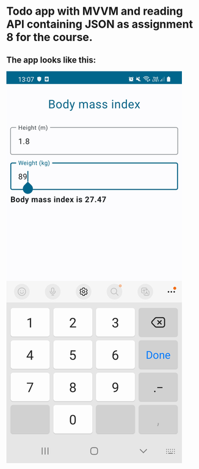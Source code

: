 # Todo app with MVVM and reading API containing JSON as assignment 8 for the course.
## The app looks like this:
![BMI](https://github.com/Nguyen-Thi-HuyenK/BMI-ViewModel/blob/master/assets/BmiViewModel.jpg)

